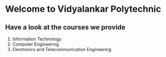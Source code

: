# Welcome to Vidyalankar Polytechnic

## Have a look at the courses we provide

1. Information Technology
2. Computer Engineering
3. Electronics and Telecommunication Engineering
